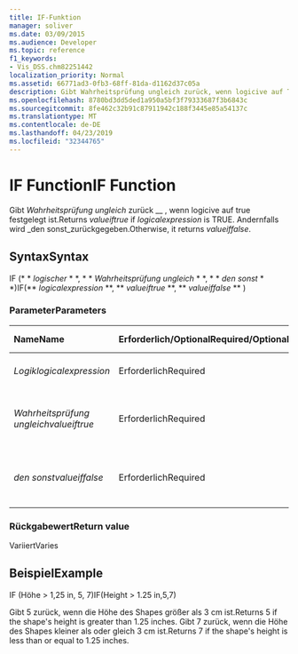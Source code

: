 ```yaml
---
title: IF-Funktion
manager: soliver
ms.date: 03/09/2015
ms.audience: Developer
ms.topic: reference
f1_keywords:
- Vis_DSS.chm82251442
localization_priority: Normal
ms.assetid: 66771ad3-0fb3-68ff-81da-d1162d37c05a
description: Gibt Wahrheitsprüfung ungleich zurück, wenn logicive auf TRUE festgelegt ist. Andernfalls wird den sonst zurückgegeben.
ms.openlocfilehash: 8780bd3dd5ded1a950a5bf3f79333687f3b6843c
ms.sourcegitcommit: 8fe462c32b91c87911942c188f3445e85a54137c
ms.translationtype: MT
ms.contentlocale: de-DE
ms.lasthandoff: 04/23/2019
ms.locfileid: "32344765"
---
```

# <a name="if-function"></a><span data-ttu-id="b3e1b-104">IF Function</span><span class="sxs-lookup"><span data-stu-id="b3e1b-104">IF Function</span></span>

<span data-ttu-id="b3e1b-105">Gibt _Wahrheitsprüfung ungleich_ zurück __ , wenn logicive auf true festgelegt ist.</span><span class="sxs-lookup"><span data-stu-id="b3e1b-105">Returns  _valueiftrue_ if  _logicalexpression_ is TRUE.</span></span> <span data-ttu-id="b3e1b-106">Andernfalls wird _den sonst_zurückgegeben.</span><span class="sxs-lookup"><span data-stu-id="b3e1b-106">Otherwise, it returns  _valueiffalse_.</span></span>
  
## <a name="syntax"></a><span data-ttu-id="b3e1b-107">Syntax</span><span class="sxs-lookup"><span data-stu-id="b3e1b-107">Syntax</span></span>

<span data-ttu-id="b3e1b-108">IF (\* \* *logischer* \* \*, \* \* *Wahrheitsprüfung ungleich* \* \*, \* \* *den sonst* \* \*)</span><span class="sxs-lookup"><span data-stu-id="b3e1b-108">IF(\*\* *logicalexpression* \*\*, \*\* *valueiftrue* \*\*, \*\* *valueiffalse* \*\* )</span></span> 
  
### <a name="parameters"></a><span data-ttu-id="b3e1b-109">Parameter</span><span class="sxs-lookup"><span data-stu-id="b3e1b-109">Parameters</span></span>

|<span data-ttu-id="b3e1b-110">**Name**</span><span class="sxs-lookup"><span data-stu-id="b3e1b-110">**Name**</span></span>|<span data-ttu-id="b3e1b-111">**Erforderlich/Optional**</span><span class="sxs-lookup"><span data-stu-id="b3e1b-111">**Required/Optional**</span></span>|<span data-ttu-id="b3e1b-112">**Datentyp**</span><span class="sxs-lookup"><span data-stu-id="b3e1b-112">**Data Type**</span></span>|<span data-ttu-id="b3e1b-113">**Beschreibung**</span><span class="sxs-lookup"><span data-stu-id="b3e1b-113">**Description**</span></span>|
|:-----|:-----|:-----|:-----|
| <span data-ttu-id="b3e1b-114">_Logik_</span><span class="sxs-lookup"><span data-stu-id="b3e1b-114">_logicalexpression_</span></span> <br/> |<span data-ttu-id="b3e1b-115">Erforderlich</span><span class="sxs-lookup"><span data-stu-id="b3e1b-115">Required</span></span>  <br/> |<span data-ttu-id="b3e1b-116">**String**</span><span class="sxs-lookup"><span data-stu-id="b3e1b-116">**String**</span></span> <br/> |<span data-ttu-id="b3e1b-117">Der auszuwertende Ausdruck.</span><span class="sxs-lookup"><span data-stu-id="b3e1b-117">Expression to evaluate.</span></span>  <br/> |
| <span data-ttu-id="b3e1b-118">_Wahrheitsprüfung ungleich_</span><span class="sxs-lookup"><span data-stu-id="b3e1b-118">_valueiftrue_</span></span> <br/> |<span data-ttu-id="b3e1b-119">Erforderlich</span><span class="sxs-lookup"><span data-stu-id="b3e1b-119">Required</span></span>  <br/> |<span data-ttu-id="b3e1b-120">**Variiert**</span><span class="sxs-lookup"><span data-stu-id="b3e1b-120">**Varies**</span></span> <br/> |<span data-ttu-id="b3e1b-121">Wert, der zurückgegeben werden soll, wenn die _Logik_ true ist.</span><span class="sxs-lookup"><span data-stu-id="b3e1b-121">Value to return if  _logicalexpression_ is true.</span></span>  <br/> |
| <span data-ttu-id="b3e1b-122">_den sonst_</span><span class="sxs-lookup"><span data-stu-id="b3e1b-122">_valueiffalse_</span></span> <br/> |<span data-ttu-id="b3e1b-123">Erforderlich</span><span class="sxs-lookup"><span data-stu-id="b3e1b-123">Required</span></span>  <br/> |<span data-ttu-id="b3e1b-124">**Variiert**</span><span class="sxs-lookup"><span data-stu-id="b3e1b-124">**Varies**</span></span> <br/> | <span data-ttu-id="b3e1b-125">Wert, der zurück __ gegeben werden soll, wenn logisches false ist.</span><span class="sxs-lookup"><span data-stu-id="b3e1b-125">Value to return if  _logicalexpression_ is false.</span></span>  <br/> |
   
### <a name="return-value"></a><span data-ttu-id="b3e1b-126">Rückgabewert</span><span class="sxs-lookup"><span data-stu-id="b3e1b-126">Return value</span></span>

<span data-ttu-id="b3e1b-127">Variiert</span><span class="sxs-lookup"><span data-stu-id="b3e1b-127">Varies</span></span>
  
## <a name="example"></a><span data-ttu-id="b3e1b-128">Beispiel</span><span class="sxs-lookup"><span data-stu-id="b3e1b-128">Example</span></span>

<span data-ttu-id="b3e1b-129">IF (Höhe \> 1,25 in, 5, 7)</span><span class="sxs-lookup"><span data-stu-id="b3e1b-129">IF(Height \> 1.25 in,5,7)</span></span>
  
<span data-ttu-id="b3e1b-130">Gibt 5 zurück, wenn die Höhe des Shapes größer als 3 cm ist.</span><span class="sxs-lookup"><span data-stu-id="b3e1b-130">Returns 5 if the shape's height is greater than 1.25 inches.</span></span> <span data-ttu-id="b3e1b-131">Gibt 7 zurück, wenn die Höhe des Shapes kleiner als oder gleich 3 cm ist.</span><span class="sxs-lookup"><span data-stu-id="b3e1b-131">Returns 7 if the shape's height is less than or equal to 1.25 inches.</span></span>
  

